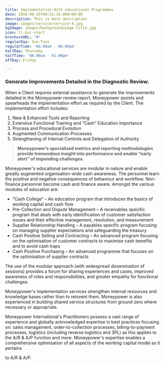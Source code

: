 ```yaml
---
title: Implementation With educational Programmes
date: 2018-09-25T09:51:35.000+00:00
description: This is meta description
image: images/service/service-4.jpg
bgImage: images/background/page-title.jpg
icon: ti-bar-chart
brochureURL: "#"
regularDay: Sun-Tues
regularTime: '08.00am - 06.00pm'
halfDay: Thursday
halfTime: '08.00am - 01.00pm'
offDay: Friday

---
```

### **Generate Improvements Detailed in the Diagnostic Review.**

When a Client requires external assistance to generate the improvements detailed in the Moneypower review report, Moneypower assists and spearheads the implementation effort as required by the Client. The implementation effort includes:

1. New & Enhanced Tools and Reporting
2. Extensive Functional Training and “Cash” Education importance
3. Process and Procedural Evolution
4. Augmented Communication Processes
5. Strengthening of Internal Controls and Delegation of Authority

> **Moneypower’s specialised metrics and reporting methodologies provide tremendous insight into performance and enable “early alert” of impending challenges.**

Moneypower's educational services are modular in nature and enable greatly augmented organisation-wide cash awareness. The personnel learn the positive and negative consequences of behaviour and workflow. Non-finance personnel become cash and finance aware. Amongst the various modules of education are:

* “Cash College” – An education program that introduces the basics of working capital and cash flow
* Pre-Collection and Dispute Management – A receivables specific program that deals with early identification of customer satisfaction issues and their effective management, resolution, and measurement
* Supplier Relationship Handling – A payables specific program focusing on managing supplier expectations and safeguarding the treasury
* Cash Positive Selling and Contracting – An advanced program focusing on the optimisation of customer contracts to maximise cash benefits and to avoid cash traps
* Cash Positive Purchasing – An advanced programme that focuses on the optimisation of supplier contracts

The use of the modular approach (with widespread dissemination of sessions) provides a forum for sharing experiences and cases, improved awareness of roles and responsibilities, and greater empathy for functional challenges.

Moneypower's implementation services strengthen internal resources and knowledge bases rather than to reinvent them. Moneypower is also experienced in building shared service structures from ground zero where necessary or appropriate.

Moneypower International's Practitioners possess a vast range of experience and globally acknowledged expertise in best practices focusing on: sales management, order-to-collection pro­cesses, billing-to-payment processes, logistics (including reverse logistics and 3PL) as this applies to the A/R & A/P function and more. Moneypower's expertise enables a comprehensive optimisation of all aspects of the working capital model as it pertains

to A/R & A/P.